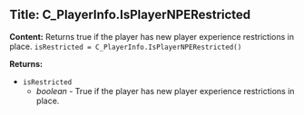 ## Title: C_PlayerInfo.IsPlayerNPERestricted

**Content:**
Returns true if the player has new player experience restrictions in place.
`isRestricted = C_PlayerInfo.IsPlayerNPERestricted()`

**Returns:**
- `isRestricted`
  - *boolean* - True if the player has new player experience restrictions in place.